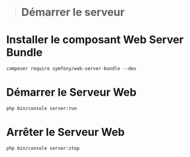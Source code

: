 > # Démarrer le serveur


# Installer le composant Web Server Bundle

```
composer require symfony/web-server-bundle --dev
```

# Démarrer le Serveur Web

```
php bin/console server:run
```

# Arrêter le Serveur Web

```
php bin/console server:stop
```